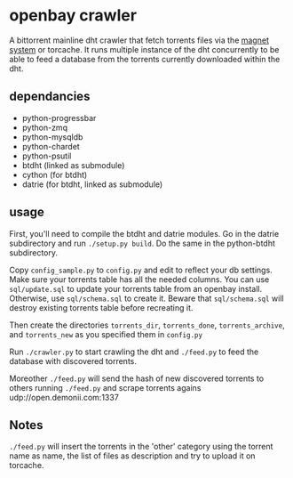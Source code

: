 openbay crawler
===============

A bittorrent mainline dht crawler that fetch torrents files via the
[magnet system](http://www.bittorrent.org/beps/bep_0009.html) or torcache.
It runs multiple instance of the dht concurrently to be able to feed a database
from the torrents currently downloaded within the dht.

## dependancies
  * python-progressbar
  * python-zmq
  * python-mysqldb
  * python-chardet
  * python-psutil
  * btdht (linked as submodule)
  * cython (for btdht)
  * datrie (for btdht, linked as submodule)

## usage

First, you'll need to compile the btdht and datrie modules. Go in the datrie
subdirectory and run `./setup.py build`. Do the same in the python-btdht
subdirectory.

Copy `config_sample.py` to `config.py` and edit to reflect your db settings.
Make sure your torrents table has all the needed columns. You can use `sql/update.sql`
to update your torrents table from an openbay install. Otherwise, use `sql/schema.sql`
to create it. Beware that `sql/schema.sql` will destroy existing torrents table before
recreating it.

Then create the directories `torrents_dir`, `torrents_done`, `torrents_archive`, and 
`torrents_new` as you specified them in `config.py`

Run `./crawler.py` to start crawling the dht and `./feed.py` to feed the database
with discovered torrents.

Moreother `./feed.py` will send the hash of new discovered torrents to others 
running `./feed.py` and scrape torrents agains udp://open.demonii.com:1337

## Notes

`./feed.py` will insert the torrents in the 'other' category using the torrent
name as name, the list of files as description and try to upload it on torcache.
